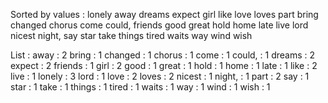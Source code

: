 Sorted by values :
lonely away dreams expect girl like love loves part bring changed chorus come could, friends good great hold home late live lord nicest night, say star take things tired waits way wind wish 

List :
away : 2
bring : 1
changed : 1
chorus : 1
come : 1
could, : 1
dreams : 2
expect : 2
friends : 1
girl : 2
good : 1
great : 1
hold : 1
home : 1
late : 1
like : 2
live : 1
lonely : 3
lord : 1
love : 2
loves : 2
nicest : 1
night, : 1
part : 2
say : 1
star : 1
take : 1
things : 1
tired : 1
waits : 1
way : 1
wind : 1
wish : 1
